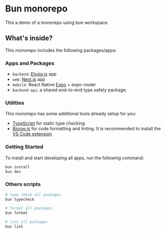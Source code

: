 # Bun monorepo

This a demo of a monorepo using bun workspace.

## What's inside?

This monorepo includes the following packages/apps:

### Apps and Packages

- `backend`: [Elysia.js](https://elysiajs.com/) app
- `web`: [Next.js](https://nextjs.org/) app
- `mobile`:  React Native [Expo](https://expo.dev/) + expo-router
- `backend-api`: a shared end-to-end type safety package.

### Utilities

This monorepo has some additional tools already setup for you:

- [TypeScript](https://www.typescriptlang.org/) for static type checking
- [Biome.js](https://biomejs.dev/) for code formatting and linting. It is recommended to install the [VS Code extension](https://marketplace.visualstudio.com/items?itemName=biomejs.biome)

### Getting Started

To install and start developing all apps, run the following command:

```sh
bun install
bun dev
```


### Others scripts


```sh
# type check all packages
bun typecheck

# format all packages
bun format

# lint all packages
bun lint

```

